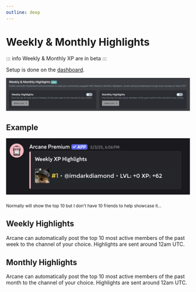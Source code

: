 ```yaml
---
outline: deep
---
```


# Weekly & Monthly Highlights

::: info
Weekly & Monthly XP are in beta
:::

Setup is done on the [dashboard](../../../core/dashboard).

![Highlights](../../../images/leveling/highlights.png)

## Example

![Highlights example](../../../images/leveling/highlights-demo.png)

<sub>Normally will show the top 10 but I don't have 10 friends to help showcase it...</sub>

## Weekly Highlights

Arcane can automatically post the top 10 most active members of the past week to the channel of your choice. Highlights are sent around 12am UTC.

## Monthly Highlights

Arcane can automatically post the top 10 most active members of the past month to the channel of your choice. Highlights are sent around 12am UTC.
